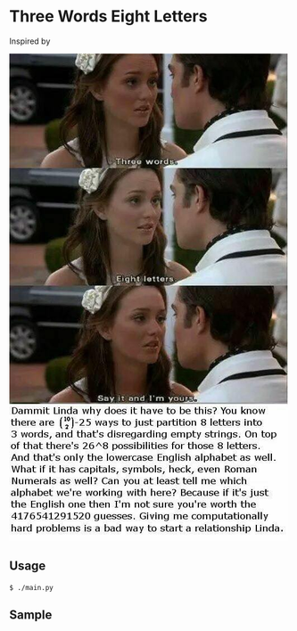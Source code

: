 Three Words Eight Letters
=========================

Inspired by 

![inspiration](inspiration.jpg)


Usage
-----

	$ ./main.py

Sample
------


